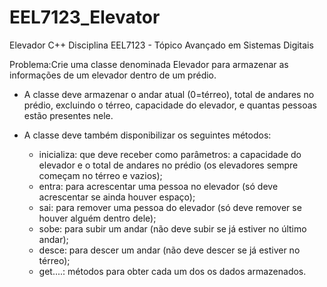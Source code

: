 # EEL7123_Elevator
Elevador C++ Disciplina EEL7123 - Tópico Avançado em Sistemas Digitais

Problema:Crie uma classe denominada Elevador para armazenar as informações de um elevador dentro de um prédio.

- A classe deve armazenar o andar atual (0=térreo), total de andares no
prédio, excluindo o térreo, capacidade do elevador, e quantas pessoas
estão presentes nele.

- A classe deve também disponibilizar os seguintes métodos:
    - inicializa: que deve receber como parâmetros: a capacidade do elevador e o total de
    andares no prédio (os elevadores sempre começam no térreo e vazios);
    - entra: para acrescentar uma pessoa no elevador (só deve acrescentar se ainda
    houver espaço);
    - sai: para remover uma pessoa do elevador (só deve remover se houver alguém
    dentro dele);
    - sobe: para subir um andar (não deve subir se já estiver no último andar);
    - desce: para descer um andar (não deve descer se já estiver no térreo);
    - get....: métodos para obter cada um dos os dados armazenados.
